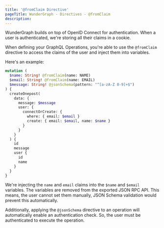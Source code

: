 ```yaml
---
title: '@fromClaim Directive'
pageTitle: WunderGraph - Directives - @fromClaim
description:
---
```


WunderGraph builds on top of OpenID Connect for authentication.
When a user is authenticated,
we're storing all their claims in a cookie.

When defining your GraphQL Operations,
you're able to use the `@fromClaim` directive to access the claims of the user and inject them into variables.

Here's an example:

```graphql
mutation (
  $name: String! @fromClaim(name: NAME)
  $email: String! @fromClaim(name: EMAIL)
  $message: String! @jsonSchema(pattern: "^[a-zA-Z 0-9]+$")
) {
  createOnepost(
    data: {
      message: $message
      user: {
        connectOrCreate: {
          where: { email: $email }
          create: { email: $email, name: $name }
        }
      }
    }
  ) {
    id
    message
    user {
      id
      name
    }
  }
}
```

We're injecting the `name` and `email` claims into the `$name` and `$email` variables.
The variables are removed from the exported JSON RPC API.
This means, the user cannot set them manually,
JSON Schema validation would prevent this automatically.

Additionally, applying the `@jsonSchema` directive to an operation will automatically enable an authentication check.
So, the user must be authenticated to execute the operation.
